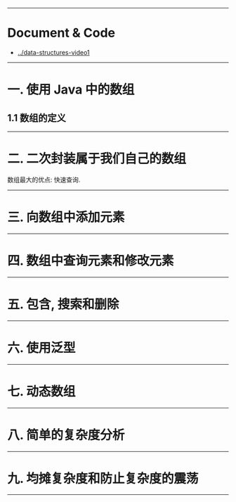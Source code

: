 


---

# Document & Code

- [../data-structures-video1](https://github.com/zozospider/note/blob/master/master/data-structures/data-structures-video1.md)

---

# 一. 使用 Java 中的数组

## 1.1 数组的定义

---

# 二. 二次封装属于我们自己的数组

数组最大的优点: 快速查询.

---

# 三. 向数组中添加元素

---

# 四. 数组中查询元素和修改元素

---

# 五. 包含, 搜索和删除

---

# 六. 使用泛型

---

# 七. 动态数组

---

# 八. 简单的复杂度分析

---

# 九. 均摊复杂度和防止复杂度的震荡

---
